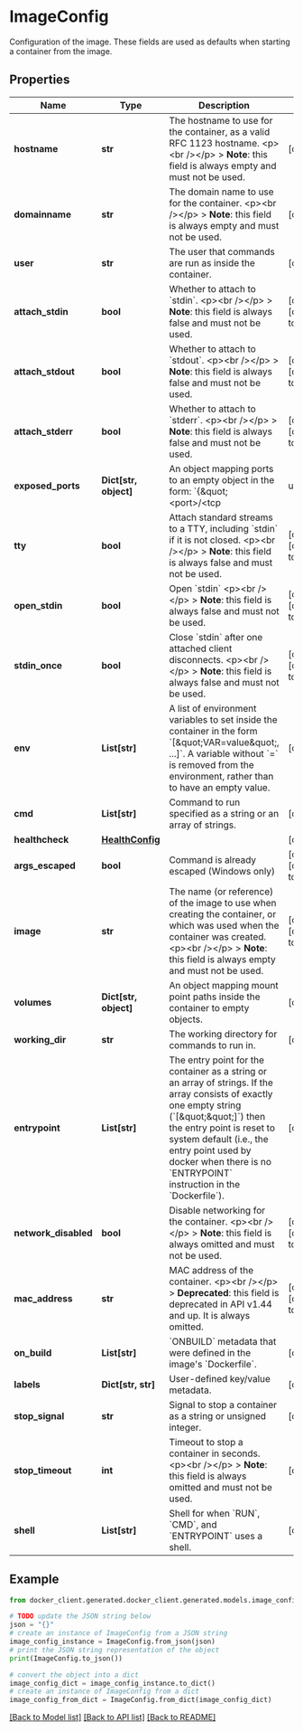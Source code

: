 # ImageConfig

Configuration of the image. These fields are used as defaults when starting a container from the image. 

## Properties

Name | Type | Description | Notes
------------ | ------------- | ------------- | -------------
**hostname** | **str** | The hostname to use for the container, as a valid RFC 1123 hostname.  &lt;p&gt;&lt;br /&gt;&lt;/p&gt;  &gt; **Note**: this field is always empty and must not be used.  | [optional] 
**domainname** | **str** | The domain name to use for the container.  &lt;p&gt;&lt;br /&gt;&lt;/p&gt;  &gt; **Note**: this field is always empty and must not be used.  | [optional] 
**user** | **str** | The user that commands are run as inside the container. | [optional] 
**attach_stdin** | **bool** | Whether to attach to &#x60;stdin&#x60;.  &lt;p&gt;&lt;br /&gt;&lt;/p&gt;  &gt; **Note**: this field is always false and must not be used.  | [optional] [default to False]
**attach_stdout** | **bool** | Whether to attach to &#x60;stdout&#x60;.  &lt;p&gt;&lt;br /&gt;&lt;/p&gt;  &gt; **Note**: this field is always false and must not be used.  | [optional] [default to False]
**attach_stderr** | **bool** | Whether to attach to &#x60;stderr&#x60;.  &lt;p&gt;&lt;br /&gt;&lt;/p&gt;  &gt; **Note**: this field is always false and must not be used.  | [optional] [default to False]
**exposed_ports** | **Dict[str, object]** | An object mapping ports to an empty object in the form:  &#x60;{\&quot;&lt;port&gt;/&lt;tcp|udp|sctp&gt;\&quot;: {}}&#x60;  | [optional] 
**tty** | **bool** | Attach standard streams to a TTY, including &#x60;stdin&#x60; if it is not closed.  &lt;p&gt;&lt;br /&gt;&lt;/p&gt;  &gt; **Note**: this field is always false and must not be used.  | [optional] [default to False]
**open_stdin** | **bool** | Open &#x60;stdin&#x60;  &lt;p&gt;&lt;br /&gt;&lt;/p&gt;  &gt; **Note**: this field is always false and must not be used.  | [optional] [default to False]
**stdin_once** | **bool** | Close &#x60;stdin&#x60; after one attached client disconnects.  &lt;p&gt;&lt;br /&gt;&lt;/p&gt;  &gt; **Note**: this field is always false and must not be used.  | [optional] [default to False]
**env** | **List[str]** | A list of environment variables to set inside the container in the form &#x60;[\&quot;VAR&#x3D;value\&quot;, ...]&#x60;. A variable without &#x60;&#x3D;&#x60; is removed from the environment, rather than to have an empty value.  | [optional] 
**cmd** | **List[str]** | Command to run specified as a string or an array of strings.  | [optional] 
**healthcheck** | [**HealthConfig**](HealthConfig.md) |  | [optional] 
**args_escaped** | **bool** | Command is already escaped (Windows only) | [optional] [default to False]
**image** | **str** | The name (or reference) of the image to use when creating the container, or which was used when the container was created.  &lt;p&gt;&lt;br /&gt;&lt;/p&gt;  &gt; **Note**: this field is always empty and must not be used.  | [optional] [default to '']
**volumes** | **Dict[str, object]** | An object mapping mount point paths inside the container to empty objects.  | [optional] 
**working_dir** | **str** | The working directory for commands to run in. | [optional] 
**entrypoint** | **List[str]** | The entry point for the container as a string or an array of strings.  If the array consists of exactly one empty string (&#x60;[\&quot;\&quot;]&#x60;) then the entry point is reset to system default (i.e., the entry point used by docker when there is no &#x60;ENTRYPOINT&#x60; instruction in the &#x60;Dockerfile&#x60;).  | [optional] 
**network_disabled** | **bool** | Disable networking for the container.  &lt;p&gt;&lt;br /&gt;&lt;/p&gt;  &gt; **Note**: this field is always omitted and must not be used.  | [optional] [default to False]
**mac_address** | **str** | MAC address of the container.  &lt;p&gt;&lt;br /&gt;&lt;/p&gt;  &gt; **Deprecated**: this field is deprecated in API v1.44 and up. It is always omitted.  | [optional] [default to '']
**on_build** | **List[str]** | &#x60;ONBUILD&#x60; metadata that were defined in the image&#39;s &#x60;Dockerfile&#x60;.  | [optional] 
**labels** | **Dict[str, str]** | User-defined key/value metadata. | [optional] 
**stop_signal** | **str** | Signal to stop a container as a string or unsigned integer.  | [optional] 
**stop_timeout** | **int** | Timeout to stop a container in seconds.  &lt;p&gt;&lt;br /&gt;&lt;/p&gt;  &gt; **Note**: this field is always omitted and must not be used.  | [optional] 
**shell** | **List[str]** | Shell for when &#x60;RUN&#x60;, &#x60;CMD&#x60;, and &#x60;ENTRYPOINT&#x60; uses a shell.  | [optional] 

## Example

```python
from docker_client.generated.docker_client.generated.models.image_config import ImageConfig

# TODO update the JSON string below
json = "{}"
# create an instance of ImageConfig from a JSON string
image_config_instance = ImageConfig.from_json(json)
# print the JSON string representation of the object
print(ImageConfig.to_json())

# convert the object into a dict
image_config_dict = image_config_instance.to_dict()
# create an instance of ImageConfig from a dict
image_config_from_dict = ImageConfig.from_dict(image_config_dict)
```
[[Back to Model list]](../README.md#documentation-for-models) [[Back to API list]](../README.md#documentation-for-api-endpoints) [[Back to README]](../README.md)


